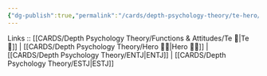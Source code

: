 ```yaml
---
{"dg-publish":true,"permalink":"/cards/depth-psychology-theory/te-hero/","noteIcon":"","created":"2023-01-05T12:06:08.503+01:00","updated":"2023-04-18T12:31:35.390+02:00"}
---
```


Links :: [[CARDS/Depth Psychology Theory/Functions & Attitudes/Te 🏹\|Te 🏹]] | [[CARDS/Depth Psychology Theory/Hero 🦸‍♂️\|Hero 🦸‍♂️]] | [[CARDS/Depth Psychology Theory/ENTJ\|ENTJ]] | [[CARDS/Depth Psychology Theory/ESTJ\|ESTJ]]

